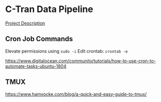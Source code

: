 # C-Tran Data Pipeline

[Project Description](https://sites.google.com/pdx.edu/data-engineering-w21/project)

## Cron Job Commands

Elevate permissions using `sudo -i`
Edit crontab: `crontab -e`

https://www.digitalocean.com/community/tutorials/how-to-use-cron-to-automate-tasks-ubuntu-1804


## TMUX

https://www.hamvocke.com/blog/a-quick-and-easy-guide-to-tmux/